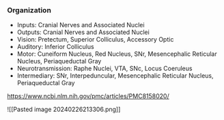 ### Organization
- Inputs: Cranial Nerves and Associated Nuclei
- Outputs: Cranial Nerves and Associated Nuclei
- Vision: Pretectum, Superior Colliculus, Accessory Optic
- Auditory: Inferior Colliculus
- Motor: Cuneiform Nucleus, Red Nucleus, SNr, Mesencephalic Reticular Nucleus, Periaqueductal Gray
- Neurotransmission: Raphe Nuclei, VTA, SNc, Locus Coeruleus
- Intermediary: SNr, Interpeduncular, Mesencephalic Reticular Nucleus, Periaqueductal Gray

https://www.ncbi.nlm.nih.gov/pmc/articles/PMC8158020/

![[Pasted image 20240226213306.png]]

